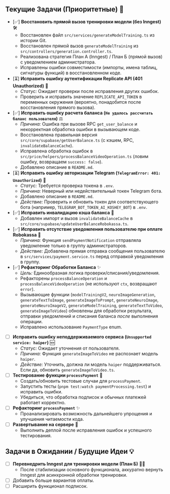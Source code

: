## Текущие Задачи (Приоритетные) 🎯

*   [✅] **Восстановить прямой вызов тренировки модели (без Inngest)** 🛠️
    *   Восстановлен файл `src/services/generateModelTraining.ts` из истории Git.
    *   Восстановлен прямой вызов `generateModelTraining` из `src/controllers/generation.controller.ts`.
    *   Реализована стратегия План А (Inngest) / План Б (прямой вызов) с уведомлением администратора.
    *   Исправлены ошибки совместимости (импорты, имена таблиц, сигнатуры функций) в восстановленном коде.
*   [⏳] **Исправить ошибку аутентификации Replicate API (401 Unauthorized)** 🔑
    *   *Статус:* Ожидает проверки после исправления других ошибок.
    *   Проверить и исправить значение `REPLICATE_API_TOKEN` в переменных окружения (вероятно, понадобится после восстановления прямого вызова).
*   [✅] **Исправить ошибку расчета баланса (`Не удалось рассчитать баланс пользователя`)** ⚖️
    *   *Причина:* Ошибка при вызове RPC `get_user_balance` и некорректная обработка ошибки в вызывающем коде.
    *   Восстановлена правильная версия `src/core/supabase/getUserBalance.ts` (с кэшем, RPC, `invalidateBalanceCache`).
    *   Исправлена обработка ошибок в `src/price/helpers/processBalanceVideoOperation.ts` (ловим ошибку, возвращаем `success: false`).
    *   Добавлено описание в `README.md`.
*   [⏳] **Исправить ошибку авторизации Telegram (`TelegramError: 401: Unauthorized`)** 🤖
    *   *Статус:* Требуется проверка токена в `.env`.
    *   *Причина:* Неверный или недействительный токен Telegram бота.
    *   Добавлено описание в `README.md`.
    *   *Действие:* Проверить и обновить токен для соответствующего бота (например, `TELEGRAM_BOT_TOKEN_AI_KOSHEY_BOT`) в `.env`.
*   [✅] **Исправить инвалидацию кэша баланса** 💾
    *   Добавлен импорт и вызов `invalidateBalanceCache` в `src/core/supabase/updateUserBalanceRobokassa.ts`.
*   [✅] **Исправить отсутствие уведомления пользователю при оплате Robokassa** 🔔
    *   *Причина:* Функция `sendPaymentNotification` отправляла уведомление только в группу администраторов.
    *   *Действие:* Добавлена прямая отправка сообщения пользователю в `src/services/payment.service.ts` перед отправкой уведомления в группу.
*   [✅] **Рефакторинг Обработки Баланса** ✨
    *   *Цель:* Единообразная логика проверки/списания/уведомления.
    *   Рефакторены `processBalanceOperation` и `processBalanceVideoOperation` (не используют `ctx`, возвращают `error`).
    *   Вызывающие функции (`modelTrainingV2`, `neuroImageGeneration`, `generateTextToImage`, `generateImageToPrompt`, `generateNeuroImage`, `generateNeuroImageV2`, `generateModelTraining`, `generateTextToVideo`, `generateImageToVideo`) обновлены для обработки результата, отправки уведомлений и списания баланса *после* выполнения операции.
    *   Исправлено использование `PaymentType` enum.
*   [ ] **Исправить ошибку неподдерживаемого сервиса (`Unsupported service: haiper`)** 🆕
    *   *Статус:* Ожидает уточнения от пользователя.
    *   *Причина:* Функция `generateImageToVideo` не распознает модель `haiper`.
    *   *Действие:* Уточнить, должна ли модель `haiper` поддерживаться. Если да, обновить `generateImageToVideo.ts`.
*   [ ] **Тестирование функции `processPayment`** 🧪
    *   Создать/обновить тестовые случаи для `processPayment`.
    *   Запустить тесты (`pnpm test:watch paymentProcessing.test`) и исправить ошибки.
    *   Убедиться, что обработка подписок и обычных платежей работает корректно.
*   [ ] **Рефакторинг `processPayment`** ✨
    *   Проанализировать возможность дальнейшего упрощения и улучшения читаемости кода.
*   [ ] **Развертывание на сервере** 🚀
    *   Выполнить деплой после исправления ошибок и успешного тестирования.

## Задачи в Ожидании / Будущие Идеи 💡

*   [ ] **Перевнедрить Inngest для тренировки модели (План Б)** 🧘‍♂️
    *   После стабилизации основного функционала, аккуратно вернуть Inngest для асинхронной обработки тренировки.
*   [ ] Добавить больше вариантов оплаты.
*   [ ] Расширить функционал подписок. 